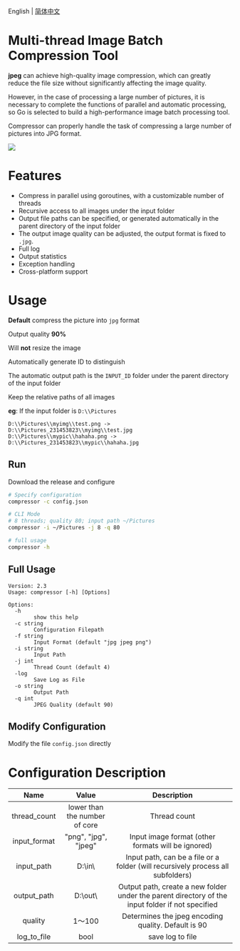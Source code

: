 English | [简体中文](README_zh_CN.md)

# Multi-thread Image Batch Compression Tool

**jpeg** can achieve high-quality image compression, which can greatly reduce the file size without significantly affecting the image quality.

However, in the case of processing a large number of pictures, it is necessary to complete the functions of parallel and automatic processing, so Go is selected to build a high-performance image batch processing tool.

Compressor can properly handle the task of compressing a large number of pictures into JPG format.

![](https://goreportcard.com/badge/github.com/bipy/compressor)

# Features

- Compress in parallel using goroutines, with a customizable number of threads
- Recursive access to all images under the input folder
- Output file paths can be specified, or generated automatically in the parent directory of the input folder
- The output image quality can be adjusted, the output format is fixed to `.jpg`.
- Full log
- Output statistics
- Exception handling
- Cross-platform support

# Usage

**Default** compress the picture into `jpg` format

Output quality **90%**

Will **not** resize the image

Automatically generate ID to distinguish

The automatic output path is the `INPUT_ID` folder under the parent directory of the input folder

Keep the relative paths of all images

**eg**: If the input folder is `D:\\Pictures`

```
D:\\Pictures\\myimg\\test.png -> D:\\Pictures_231453823\\myimg\\test.jpg
D:\\Pictures\\mypic\\hahaha.png -> D:\\Pictures_231453823\\mypic\\hahaha.jpg
```

## Run

Download the release and configure

```bash
# Specify configuration
compressor -c config.json

# CLI Mode
# 8 threads; quality 80; input path ~/Pictures
compressor -i ~/Pictures -j 8 -q 80

# full usage
compressor -h
```

## Full Usage

```
Version: 2.3
Usage: compressor [-h] [Options]

Options:
  -h
    	show this help
  -c string
    	Configuration Filepath
  -f string
    	Input Format (default "jpg jpeg png")
  -i string
    	Input Path
  -j int
    	Thread Count (default 4)
  -log
    	Save Log as File
  -o string
    	Output Path
  -q int
    	JPEG Quality (default 90)
```



## Modify Configuration

Modify the file `config.json` directly

# Configuration Description

|     Name     |             Value             |                                            Description                                            |
|:------------:|:-----------------------------:|:-------------------------------------------------------------------------------------------------:|
| thread_count | lower than the number of core |                                           Thread count                                            |
| input_format |     "png", "jpg", "jpeg"      |                        Input image format (other formats will be ignored)                         |
|  input_path  |           D:\\in\\            |          Input path, can be a file or a folder (will recursively process all subfolders)          |
| output_path  |           D:\\out\\           | Output path,  create a new folder under the parent directory of the input folder if not specified |
|   quality    |             1～100             |                        Determines the jpeg encoding quality. Default is 90                        |
| log_to_file  |             bool              |                                         save log to file                                          |


